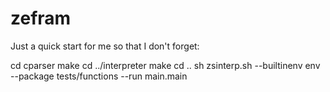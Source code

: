 zefram
======

Just a quick start for me so that I don't forget:

  cd cparser
  make
  cd ../interpreter
  make
  cd ..
  sh zsinterp.sh --builtinenv env --package tests/functions --run main.main
